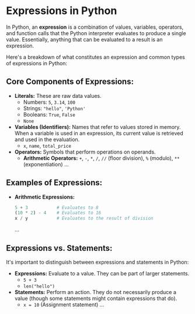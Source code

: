 # Expressions in Python

In Python, an **expression** is a combination of values, variables, operators, and function calls that the Python interpreter evaluates to produce a single value. Essentially, anything that can be evaluated to a result is an expression.

Here's a breakdown of what constitutes an expression and common types of expressions in Python:

## Core Components of Expressions:

* **Literals:** These are raw data values.
    * Numbers: `5`, `3.14`, `100`
    * Strings: `"hello"`, `'Python'`
    * Booleans: `True`, `False`
    * `None`
* **Variables (Identifiers):** Names that refer to values stored in memory. When a variable is used in an expression, its current value is retrieved and used in the evaluation.
    * `x`, `name`, `total_price`
* **Operators:** Symbols that perform operations on operands.
    * **Arithmetic Operators:** `+`, `-`, `*`, `/`, `//` (floor division), `%` (modulo), `**` (exponentiation)
    ...

## Examples of Expressions:

* **Arithmetic Expressions:**
    ```python
    5 + 3           # Evaluates to 8
    (10 * 2) - 4    # Evaluates to 16
    x / y           # Evaluates to the result of division
    ```
    ...

## Expressions vs. Statements:

It's important to distinguish between expressions and statements in Python:

* **Expressions:** Evaluate to a value. They can be part of larger statements.
    * `5 + 3`
    * `len("hello")`
* **Statements:** Perform an action. They do not necessarily produce a value (though some statements might contain expressions that do).
    * `x = 10` (Assignment statement)
    ...
